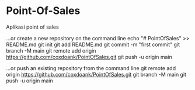 # Point-Of-Sales
Aplikasi point of sales

…or create a new repository on the command line
echo "# PointOfSales" >> README.md
git init
git add README.md
git commit -m "first commit"
git branch -M main
git remote add origin https://github.com/coxdoank/PointOfSales.git
git push -u origin main

…or push an existing repository from the command line
git remote add origin https://github.com/coxdoank/PointOfSales.git
git branch -M main
git push -u origin main
